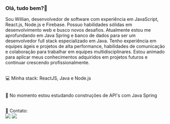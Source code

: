 ### Olá, tudo bem?👋
  Sou Willian, desenvolvedor de software com experiência em JavaScript, React.js, Node.js e Firebase. Possuo habilidades sólidas em desenvolvimento web e busco novos desafios. Atualmente estou me aprofundando em Java Spring e banco de dados para ser um desenvolvedor full stack especializado em Java. Tenho experiência em equipes ágeis e projetos de alta performance, habilidades de comunicação e colaboração para trabalhar em equipes multidisciplinares. Estou animado para aplicar meus conhecimentos adquiridos em projetos futuros e continuar crescendo profissionalmente. 
 
<br/> 💻   Minha stack: ReactJS, Java e Node.js

<br/> 🌱 No momento estou estudando construções de API's com Java Spring

<br/> 📧   Contato:  
 <a href = "mailto:willian.reinaldo.m@gmail.com"><img src="https://img.shields.io/badge/-Gmail-%23333?style=for-the-badge&logo=gmail&logoColor=white" target="_blank"></a>
  <a href="https://www.linkedin.com/in/willianreinaldo" target="_blank"><img src="https://img.shields.io/badge/-LinkedIn-%230077B5?style=for-the-badge&logo=linkedin&logoColor=white" target="_blank"></a> 
